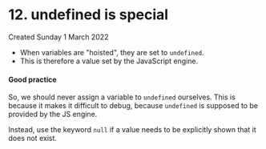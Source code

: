 # 12. undefined is special
Created Sunday 1 March 2022

- When variables are "hoisted", they are set to `undefined`. 
- This is therefore a value set by the JavaScript engine.

#### Good practice
So, we should never assign a variable to `undefined` ourselves. This is because it makes it difficult to debug, because `undefined` is supposed to be provided by the JS engine.

Instead, use the keyword `null` if a value needs to be explicitly shown that it does not exist.
